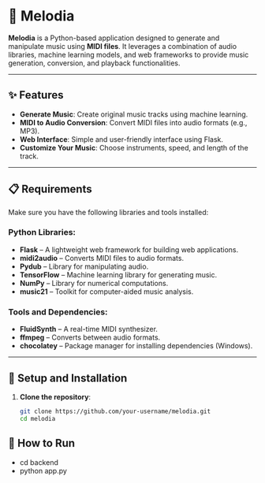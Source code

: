 # 🎵 Melodia

**Melodia** is a Python-based application designed to generate and manipulate music using **MIDI files**. It leverages a combination of audio libraries, machine learning models, and web frameworks to provide music generation, conversion, and playback functionalities.

---

## ✨ Features
- **Generate Music**: Create original music tracks using machine learning.
- **MIDI to Audio Conversion**: Convert MIDI files into audio formats (e.g., MP3).
- **Web Interface**: Simple and user-friendly interface using Flask.
- **Customize Your Music**: Choose instruments, speed, and length of the track.

---

## 📋 Requirements

Make sure you have the following libraries and tools installed:

### Python Libraries:
- **Flask** – A lightweight web framework for building web applications.
- **midi2audio** – Converts MIDI files to audio formats.
- **Pydub** – Library for manipulating audio.
- **TensorFlow** – Machine learning library for generating music.
- **NumPy** – Library for numerical computations.
- **music21** – Toolkit for computer-aided music analysis.

### Tools and Dependencies:
- **FluidSynth** – A real-time MIDI synthesizer.
- **ffmpeg** – Converts between audio formats.
- **chocolatey** – Package manager for installing dependencies (Windows).

---

## 🚀 Setup and Installation

1. **Clone the repository**:
   ```bash
   git clone https://github.com/your-username/melodia.git
   cd melodia

## 🏃 How to Run
- cd backend
- python app.py
